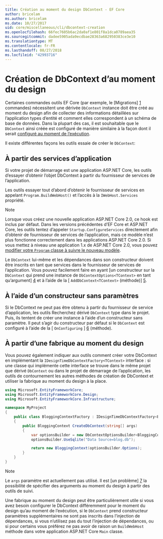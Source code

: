 ```yaml
---
title: Création au moment du design DbContext - EF Core
author: bricelam
ms.author: bricelam
ms.date: 10/27/2017
uid: core/miscellaneous/cli/dbcontext-creation
ms.openlocfilehash: 66fec7605b6ac2da0af1e801f8a1dca0789aea35
ms.sourcegitcommit: dadee5905ada9ecdbae28363a682950383ce3e10
ms.translationtype: MT
ms.contentlocale: fr-FR
ms.lasthandoff: 08/27/2018
ms.locfileid: "42993716"
---
```

<a name="design-time-dbcontext-creation"></a>Création de DbContext d’au moment du design
==============================
Certaines commandes outils EF Core (par exemple, le [Migrations] [ 1] commandes) nécessitent une dérivée `DbContext` instance doit être créé au moment du design afin de collecter des informations détaillées sur l’application types d’entité et comment elles correspondent à un schéma de base de données. Dans la plupart des cas, il est souhaitable que le `DbContext` ainsi créée est configuré de manière similaire à la façon dont il serait [configuré au moment de l’exécution][2].

Il existe différentes façons les outils essaie de créer le `DbContext`:

<a name="from-application-services"></a>À partir des services d’application
-------------------------
Si votre projet de démarrage est une application ASP.NET Core, les outils d’essayer d’obtenir l’objet DbContext à partir du fournisseur de services de l’application.

Les outils essayer tout d’abord d’obtenir le fournisseur de services en appelant `Program.BuildWebHost()` et l’accès à la `IWebHost.Services` propriété.

> [!NOTE]
> Lorsque vous créez une nouvelle application ASP.NET Core 2.0, ce hook est inclus par défaut. Dans les versions précédentes d’EF Core et ASP.NET Core, les outils tentez d’appeler `Startup.ConfigureServices` directement afin d’obtenir de fournisseur de services de l’application, mais ce modèle n’est plus fonctionne correctement dans les applications ASP.NET Core 2.0. Si vous mettez à niveau une application 1.x de ASP.NET Core 2.0, vous pouvez [modifier votre `Program` classe à suivre le nouveau modèle][3].

Le `DbContext` lui-même et les dépendances dans son constructeur doivent être inscrits en tant que services dans le fournisseur de services de l’application. Vous pouvez facilement faire en ayant [un constructeur sur la `DbContext` qui prend une instance de `DbContextOptions<TContext>` en tant qu’argument] [ 4] et à l’aide de la [ `AddDbContext<TContext>` (méthode)] [5].

<a name="using-a-constructor-with-no-parameters"></a>À l’aide d’un constructeur sans paramètres
--------------------------------------
Si le DbContext ne peut pas être obtenu à partir du fournisseur de service d’application, les outils Recherchez dérivé `DbContext` type dans le projet. Puis, ils tentent de créer une instance à l’aide d’un constructeur sans paramètre. Il peut s’agir du constructeur par défaut si le `DbContext` est configuré à l’aide de la [ `OnConfiguring` ] [ 6] (méthode).

<a name="from-a-design-time-factory"></a>À partir d’une fabrique au moment du design
--------------------------
Vous pouvez également indiquer aux outils comment créer votre DbContext en implémentant la `IDesignTimeDbContextFactory<TContext>` interface : si une classe qui implémente cette interface se trouve dans le même projet que dérivé `DbContext` ou dans le projet de démarrage de l’application, les outils de contournement les autres méthodes de création de DbContext et utiliser la fabrique au moment du design à la place.

``` csharp
using Microsoft.EntityFrameworkCore;
using Microsoft.EntityFrameworkCore.Design;
using Microsoft.EntityFrameworkCore.Infrastructure;

namespace MyProject
{
    public class BloggingContextFactory : IDesignTimeDbContextFactory<BloggingContext>
    {
        public BloggingContext CreateDbContext(string[] args)
        {
            var optionsBuilder = new DbContextOptionsBuilder<BloggingContext>();
            optionsBuilder.UseSqlite("Data Source=blog.db");

            return new BloggingContext(optionsBuilder.Options);
        }
    }
}
```

> [!NOTE]
> Le `args` paramètre est actuellement pas utilisé. Il est [un problème] [ 7] la possibilité de spécifier des arguments au moment du design à partir des outils de suivi.

Une fabrique au moment du design peut être particulièrement utile si vous avez besoin configurer le DbContext différemment pour le moment du design qu’au moment de l’exécution, si le `DbContext` prend constructeur paramètres supplémentaires ne sont pas inscrits dans l’injection de dépendances, si vous n’utilisez pas du tout l’injection de dépendances, ou si pour certains vous préférez ne pas avoir de raison un `BuildWebHost` méthode dans votre application ASP.NET Core `Main` classe.

  [1]: xref:core/managing-schemas/migrations/index
  [2]: xref:core/miscellaneous/configuring-dbcontext
  [3]: https://docs.microsoft.com/aspnet/core/migration/1x-to-2x/#update-main-method-in-programcs
  [4]: xref:core/miscellaneous/configuring-dbcontext#constructor-argument
  [5]: xref:core/miscellaneous/configuring-dbcontext#using-dbcontext-with-dependency-injection
  [6]: xref:core/miscellaneous/configuring-dbcontext#onconfiguring
  [7]: https://github.com/aspnet/EntityFrameworkCore/issues/8332
